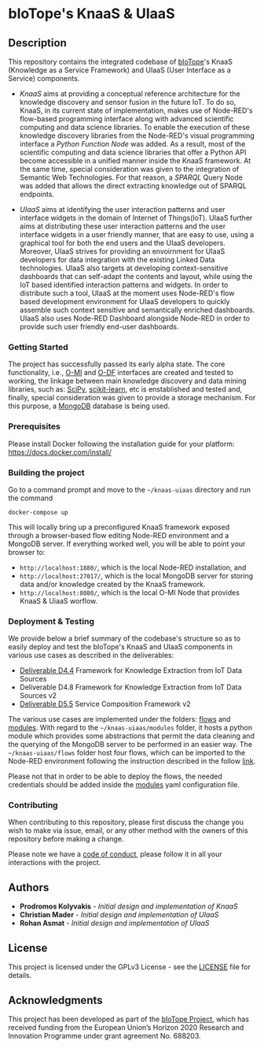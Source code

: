 # bIoTope's KnaaS & UIaaS

## Description

This repository contains the integrated codebase of [bIoTope](https://biotope-project.eu)'s KnaaS (Knowledge as a Service Framework) and UIaaS (User Interface as a Service) components.

* *KnaaS* aims at providing a conceptual reference architecture for the knowledge discovery and sensor fusion in the future IoT. To do so, KnaaS, in its current state of implementation, makes use of Node-RED's flow-based programming interface along with advanced scientific computing and data science libraries. To enable the execution of these knowledge discovery libraries from the Node-RED's visual programming interface a *Python Function Node* was added. As a result, most of the scientific computing and data science libraries that offer a Python API become accessible in a unified manner inside the KnaaS framework. At the same time, special consideration was given to the integration of Semantic Web Technologies. For that reason, a *SPARQL* Query Node was added that allows the direct extracting knowledge out of SPARQL endpoints.

* *UIaaS* aims at identifying the user interaction patterns and user interface widgets in the domain of Internet of Things(IoT). UIaaS further aims at distributing these user interaction patterns and the user interface widgets in a user friendly manner, that are easy to use, using a graphical tool for both the end users and the UIaaS developers. Moreover, UIaaS strives for providing an envoirnment for UIaaS developers for data integration with the existing Linked Data technologies. UIaaS also targets at developing context-sensitive dashboards that can self-adapt the contents and layout, while using the IoT based identified interaction patterns and widgets. In order to distribute such a tool, UIaaS at the moment uses Node-RED's flow based development environment for UIaaS developers to quickly assemble such context sensitive and semantically enriched dashboards. UIaaS also uses Node-RED Dashboard alongside Node-RED in order to provide such user friendly end-user dashboards. 


### Getting Started

The project has successfully passed its early alpha state. The core functionality, i.e., 
[O-MI](https://github.com/skubler/Node-Red-OMI) and [O-DF](https://github.com/skubler/Node-Red-ODF) interfaces are created and tested to working, the linkage between main knowledge discovery and data mining libraries, such as: [SciPy](https://www.scipy.org/), [scikit-learn](http://scikit-learn.org/stable/), etc is enstablished and tested and, finally, special consideration was given to provide a storage mechanism. For this purpose, a [MongoDB](https://www.mongodb.com) database is being used.

### Prerequisites

Please install Docker following the installation guide for your platform: https://docs.docker.com/install/

### Building the project

Go to a command prompt and move to the ```~/knaas-uiaas``` directory and run the command

```
docker-compose up
```

This will locally bring up a preconfigured KnaaS framework exposed through a browser-based flow editing Node-RED environment and a MongoDB server. If everything worked well, you will be able to point your browser to:

* ```http://localhost:1880/```, which is the local Node-RED installation, and
* ```http://localhost:27017/```, which is the local MongoDB server for storing data and/or knowledge created by the KnaaS framework.
* ```http://localhost:8080/```, which is the local O-MI Node that provides KnaaS & UiaaS worflow.

### Deployment & Testing

We provide below a brief summary of the codebase's structure so as to easily deploy and test the bIoTope's KnaaS and UIaaS components in various use cases as described in the deliverables:

* [Deliverable D4.4](https://api.ning.com/files/2lCHlA6Jtw77ZCntCs4DT9FLTXkOdkxy93JbyYtn*z3Wgw2R6J754aJef1IqdjnAF6kQFeFtwIk6g3h1*rDOl4ZVjp6KsebE/D4.4.pdf) Framework for Knowledge Extraction from IoT Data Sources 
* Deliverable D4.8 Framework for Knowledge Extraction from IoT Data Sources v2
* [Deliverable D5.5](https://storage.ning.com/topology/rest/1.0/file/get/35619974?profile=original) Service Composition Framework v2

The various use cases are implemented under the folders: [flows](flows/) and [modules](modules/). With regard to the ```~/knaas-uiaas/modules``` folder, it hosts a python module which provides some abstractions that permit  the data cleaning and the querying of the MongoDB server to be performed in an easier way. The ```~/knaas-uiaas/flows``` folder host four flows, which can be imported to the Node-RED environment following the instruction described in the follow [link](https://nodered.org/docs/getting-started/first-flow).

Please not that in order to be able to deploy the flows, the needed credentials should be added inside the [modules](modules/config.yml) yaml configuration file.

### Contributing

When contributing to this repository, please first discuss the change you wish to make via issue, email, or any other method with the owners of this repository before making a change. 

Please note we have a [code of conduct](CONTRIBUTING.md), please follow it in all your interactions with the project.



## Authors

* **Prodromos Kolyvakis** - *Initial design and implementation of KnaaS*
* **Christian Mader** - *Initial design and implementation of UIaaS*
* **Rohan Asmat** - *Initial design and implementation of UIaaS*

## License

This project is licensed under the GPLv3 License - see the [LICENSE](LICENSE) file for details.

## Acknowledgments

This project has been developed as part of the [bIoTope Project](http://www.biotope-project.eu), which has received funding from the European Union’s Horizon 2020 Research and Innovation Programme under grant agreement No. 688203.
